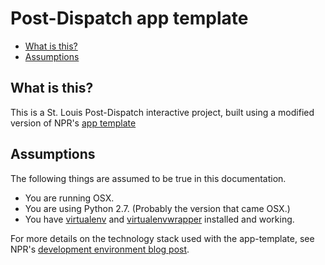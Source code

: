 Post-Dispatch app template
==========================

* [What is this?](#what-is-this)
* [Assumptions](#assumptions)

What is this?
-------------

This is a St. Louis Post-Dispatch interactive project, built using a modified version of NPR's [app template](https://github.com/nprapps/app-template/)

Assumptions
-----------

The following things are assumed to be true in this documentation.

* You are running OSX.
* You are using Python 2.7. (Probably the version that came OSX.)
* You have [virtualenv](https://pypi.python.org/pypi/virtualenv) and [virtualenvwrapper](https://pypi.python.org/pypi/virtualenvwrapper) installed and working.

For more details on the technology stack used with the app-template, see NPR's [development environment blog post](http://blog.apps.npr.org/2013/06/06/how-to-setup-a-developers-environment.html).

